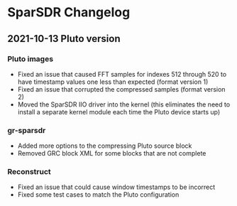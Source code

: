 # SparSDR Changelog

## 2021-10-13 Pluto version

### Pluto images

 * Fixed an issue that caused FFT samples for indexes 512 through 520 to have
   timestamp values one less than expected (format version 1)
 * Fixed an issue that corrupted the compressed samples (format version 2)
 * Moved the SparSDR IIO driver into the kernel (this eliminates the need to
   install a separate kernel module each time the Pluto device starts up)

### gr-sparsdr

 * Added more options to the compressing Pluto source block
 * Removed GRC block XML for some blocks that are not complete

### Reconstruct

 * Fixed an issue that could cause window timestamps to be incorrect
 * Fixed some test cases to match the Pluto configuration
